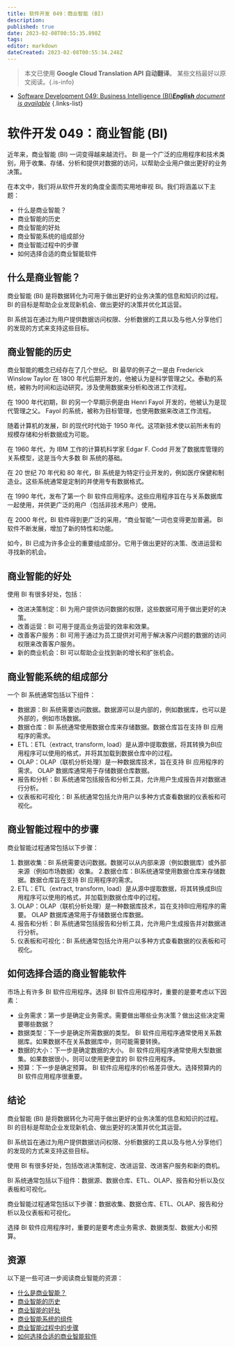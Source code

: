 ```yaml
---
title: 软件开发 049：商业智能 (BI)
description: 
published: true
date: 2023-02-08T00:55:35.898Z
tags: 
editor: markdown
dateCreated: 2023-02-08T00:55:34.248Z
---
```


> 本文已使用 **Google Cloud Translation API 自动翻译**。
某些文档最好以原文阅读。{.is-info}



- [Software Development 049: Business Intelligence (BI)***English** document is available*](/en/Knowledge-base/Software-Development/Learning/software-development-049-business-intelligence-bi)
{.links-list}


# 软件开发 049：商业智能 (BI)

近年来，商业智能 (BI) 一词变得越来越流行。 BI 是一个广泛的应用程序和技术类别，用于收集、存储、分析和提供对数据的访问，以帮助企业用户做出更好的业务决策。

在本文中，我们将从软件开发的角度全面而实用地审视 BI。我们将涵盖以下主题：

- 什么是商业智能？
- 商业智能的历史
- 商业智能的好处
- 商业智能系统的组成部分
- 商业智能过程中的步骤
- 如何选择合适的商业智能软件

## 什么是商业智能？

商业智能 (BI) 是将数据转化为可用于做出更好的业务决策的信息和知识的过程。 BI 的目标是帮助企业发现新机会、做出更好的决策并优化其运营。

BI 系统旨在通过为用户提供数据访问权限、分析数据的工具以及与他人分享他们的发现的方式来支持这些目标。

## 商业智能的历史

商业智能的概念已经存在了几个世纪。 BI 最早的例子之一是由 Frederick Winslow Taylor 在 1800 年代后期开发的，他被认为是科学管理之父。泰勒的系统，被称为时间和运动研究，涉及使用数据来分析和改进工作流程。

在 1900 年代初期，BI 的另一个早期示例是由 Henri Fayol 开发的，他被认为是现代管理之父。 Fayol 的系统，被称为目标管理，也使用数据来改进工作流程。

随着计算机的发展，BI 的现代时代始于 1950 年代。这项新技术使以前所未有的规模存储和分析数据成为可能。

在 1960 年代，为 IBM 工作的计算机科学家 Edgar F. Codd 开发了数据库管理的关系模型，这是当今大多数 BI 系统的基础。

在 20 世纪 70 年代和 80 年代，BI 系统是为特定行业开发的，例如医疗保健和制造业。这些系统通常是定制的并使用专有数据格式。

在 1990 年代，发布了第一个 BI 软件应用程序。这些应用程序旨在与关系数据库一起使用，并供更广泛的用户（包括非技术用户）使用。

在 2000 年代，BI 软件得到更广泛的采用，“商业智能”一词也变得更加普遍。 BI 软件不断发展，增加了新的特性和功能。

如今，BI 已成为许多企业的重要组成部分。它用于做出更好的决策、改进运营和寻找新的机会。

## 商业智能的好处

使用 BI 有很多好处，包括：

- 改进决策制定：BI 为用户提供访问数据的权限，这些数据可用于做出更好的决策。
- 改善运营：BI 可用于提高业务运营的效率和效果。
- 改善客户服务：BI 可用于通过为员工提供对可用于解决客户问题的数据的访问权限来改善客户服务。
- 新的商业机会：BI 可以帮助企业找到新的增长和扩张机会。

## 商业智能系统的组成部分

一个 BI 系统通常包括以下组件：

- 数据源：BI 系统需要访问数据。数据源可以是内部的，例如数据库，也可以是外部的，例如市场数据。
- 数据仓库：BI 系统通常使用数据仓库来存储数据。数据仓库旨在支持 BI 应用程序的需求。
- ETL：ETL（extract, transform, load）是从源中提取数据，将其转换为BI应用程序可以使用的格式，并将其加载到数据仓库中的过程。
- OLAP：OLAP（联机分析处理）是一种数据库技术，旨在支持 BI 应用程序的需求。 OLAP 数据库通常用于存储数据仓库数据。
- 报告和分析：BI 系统通常包括报告和分析工具，允许用户生成报告并对数据进行分析。
- 仪表板和可视化：BI 系统通常包括允许用户以多种方式查看数据的仪表板和可视化。

## 商业智能过程中的步骤

商业智能过程通常包括以下步骤：

1. 数据收集：BI 系统需要访问数据。数据可以从内部来源（例如数据库）或外部来源（例如市场数据）收集。
2.数据仓库：BI系统通常使用数据仓库来存储数据。数据仓库旨在支持 BI 应用程序的需求。
3. ETL：ETL（extract, transform, load）是从源中提取数据，将其转换成BI应用程序可以使用的格式，并加载到数据仓库中的过程。
4. OLAP：OLAP（联机分析处理）是一种数据库技术，旨在支持BI应用程序的需要。 OLAP 数据库通常用于存储数据仓库数据。
5. 报告和分析：BI 系统通常包括报告和分析工具，允许用户生成报告并对数据进行分析。
6. 仪表板和可视化：BI 系统通常包括允许用户以多种方式查看数据的仪表板和可视化。

## 如何选择合适的商业智能软件

市场上有许多 BI 软件应用程序。选择 BI 软件应用程序时，重要的是要考虑以下因素：

- 业务需求：第一步是确定业务需求。需要做出哪些业务决策？做出这些决定需要哪些数据？
- 数据类型：下一步是确定所需数据的类型。 BI 软件应用程序通常使用关系数据库。如果数据不在关系数据库中，则可能需要转换。
- 数据的大小：下一步是确定数据的大小。 BI 软件应用程序通常使用大型数据集。如果数据很小，则可以使用更便宜的 BI 软件应用程序。
- 预算：下一步是确定预算。 BI 软件应用程序的价格差异很大。选择预算内的 BI 软件应用程序很重要。

## 结论

商业智能 (BI) 是将数据转化为可用于做出更好的业务决策的信息和知识的过程。 BI 的目标是帮助企业发现新机会、做出更好的决策并优化其运营。

BI 系统旨在通过为用户提供数据访问权限、分析数据的工具以及与他人分享他们的发现的方式来支持这些目标。

使用 BI 有很多好处，包括改进决策制定、改进运营、改进客户服务和新的商机。

BI 系统通常包括以下组件：数据源、数据仓库、ETL、OLAP、报告和分析以及仪表板和可视化。

商业智能过程通常包括以下步骤：数据收集、数据仓库、ETL、OLAP、报告和分析以及仪表板和可视化。

选择 BI 软件应用程序时，重要的是要考虑业务需求、数据类型、数据大小和预算。

## 资源

以下是一些可进一步阅读商业智能的资源：

- [什么是商业智能？](https://www.sas.com/en_us/insights/analytics/what-is-business-intelligence.html)
- [商业智能的历史](https://www.computerweekly.com/feature/The-history-of-business-intelligence)
- [商业智能的好处](https://www.qlik.com/us/explore/benefits-of-business-intelligence)
- [商业智能系统的组件](https://www.qlik.com/us/explore/components-of-a-business-intelligence-system)
- [商业智能过程中的步骤](https://www.qlik.com/us/explore/steps-in-the-business-intelligence-process)
- [如何选择合适的商业智能软件](https://www.qlik.com/us/explore/how-to-choose-the-right-business-intelligence-software)